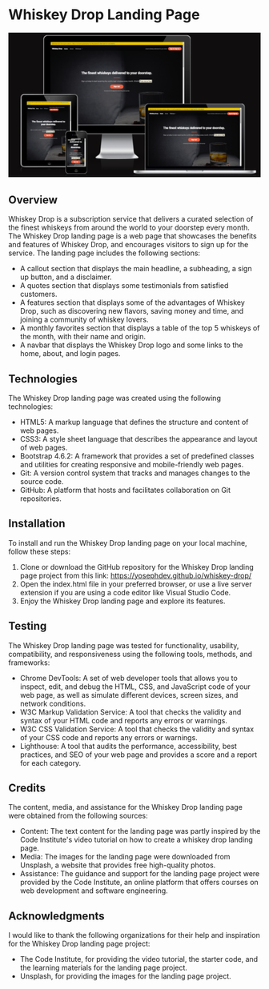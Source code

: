 # Whiskey Drop Landing Page

![Here is the live version of my project.](./images/responsive-mockup.png)

## Overview

Whiskey Drop is a subscription service that delivers a curated selection of the finest whiskeys from around the world to your doorstep every month. The Whiskey Drop landing page is a web page that showcases the benefits and features of Whiskey Drop, and encourages visitors to sign up for the service. The landing page includes the following sections:

- A callout section that displays the main headline, a subheading, a sign up button, and a disclaimer.
- A quotes section that displays some testimonials from satisfied customers.
- A features section that displays some of the advantages of Whiskey Drop, such as discovering new flavors, saving money and time, and joining a community of whiskey lovers.
- A monthly favorites section that displays a table of the top 5 whiskeys of the month, with their name and origin.
- A navbar that displays the Whiskey Drop logo and some links to the home, about, and login pages.

## Technologies

The Whiskey Drop landing page was created using the following technologies:

- HTML5: A markup language that defines the structure and content of web pages.
- CSS3: A style sheet language that describes the appearance and layout of web pages.
- Bootstrap 4.6.2: A framework that provides a set of predefined classes and utilities for creating responsive and mobile-friendly web pages.
- Git: A version control system that tracks and manages changes to the source code.
- GitHub: A platform that hosts and facilitates collaboration on Git repositories.

## Installation

To install and run the Whiskey Drop landing page on your local machine, follow these steps:

1. Clone or download the GitHub repository for the Whiskey Drop landing page project from this link: https://yosephdev.github.io/whiskey-drop/
2. Open the index.html file in your preferred browser, or use a live server extension if you are using a code editor like Visual Studio Code.
3. Enjoy the Whiskey Drop landing page and explore its features.

## Testing

The Whiskey Drop landing page was tested for functionality, usability, compatibility, and responsiveness using the following tools, methods, and frameworks:

- Chrome DevTools: A set of web developer tools that allows you to inspect, edit, and debug the HTML, CSS, and JavaScript code of your web page, as well as simulate different devices, screen sizes, and network conditions.
- W3C Markup Validation Service: A tool that checks the validity and syntax of your HTML code and reports any errors or warnings.
- W3C CSS Validation Service: A tool that checks the validity and syntax of your CSS code and reports any errors or warnings.
- Lighthouse: A tool that audits the performance, accessibility, best practices, and SEO of your web page and provides a score and a report for each category.

## Credits

The content, media, and assistance for the Whiskey Drop landing page were obtained from the following sources:

- Content: The text content for the landing page was partly inspired by the Code Institute's video tutorial on how to create a whiskey drop landing page.
- Media: The images for the landing page were downloaded from Unsplash, a website that provides free high-quality photos.
- Assistance: The guidance and support for the landing page project were provided by the Code Institute, an online platform that offers courses on web development and software engineering.

## Acknowledgments

I would like to thank the following organizations for their help and inspiration for the Whiskey Drop landing page project:

- The Code Institute, for providing the video tutorial, the starter code, and the learning materials for the landing page project.
- Unsplash, for providing the images for the landing page project.